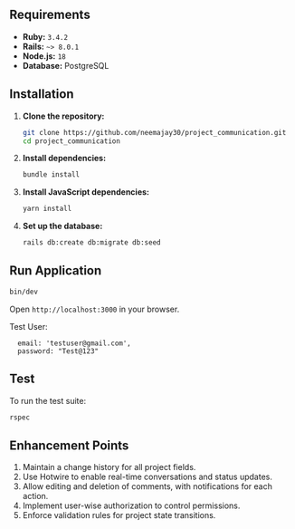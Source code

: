 ## Requirements
- **Ruby:** `3.4.2`
- **Rails:** `~> 8.0.1`
- **Node.js:** `18`
- **Database:** PostgreSQL

## Installation

1. **Clone the repository:**
   ```sh
   git clone https://github.com/neemajay30/project_communication.git
   cd project_communication
   ```

2. **Install dependencies:**
   ```sh
   bundle install
   ```

3. **Install JavaScript dependencies:**
   ```sh
   yarn install
   ```

4. **Set up the database:**
   ```sh
   rails db:create db:migrate db:seed
   ```

## Run Application
```sh
bin/dev
```

Open `http://localhost:3000` in your browser.

Test User:
```
  email: 'testuser@gmail.com',
  password: "Test@123"
```

## Test
To run the test suite:
```sh
rspec
```

## Enhancement Points
1. Maintain a change history for all project fields.
2. Use Hotwire to enable real-time conversations and status updates.
3. Allow editing and deletion of comments, with notifications for each action.
4. Implement user-wise authorization to control permissions.
5. Enforce validation rules for project state transitions.